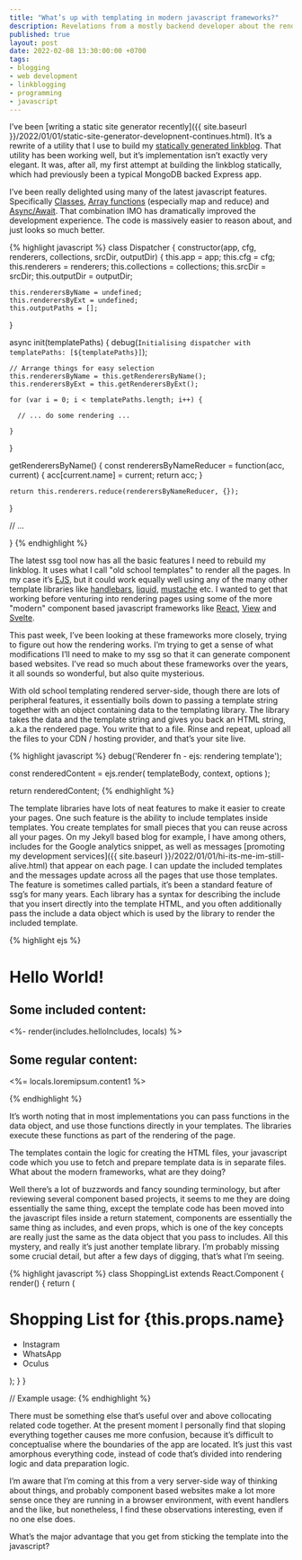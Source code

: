 ```yaml
---
title: "What’s up with templating in modern javascript frameworks?"
description: Revelations from a mostly backend developer about the rendering process of modern javascript frameworks
published: true
layout: post
date: 2022-02-08 13:30:00:00 +0700
tags:
- blogging
- web development
- linkblogging
- programming
- javascript
---
```

I’ve been [writing a static site generator recently]({{ site.baseurl }}/2022/01/01/static-site-generator-developnent-continues.html). It’s a rewrite of a utility that I use to build my [statically generated linkblog](https://links.markjgsmith.com). That utility has been working well, but it’s implementation isn’t exactly very elegant. It was, after all, my first attempt at building the linkblog statically, which had previously been a typical MongoDB backed Express app.

I’ve been really delighted using many of the latest javascript features. Specifically [Classes](https://developer.mozilla.org/en-US/docs/Web/JavaScript/Reference/Classes), [Array functions](https://developer.mozilla.org/en-US/docs/Web/JavaScript/Reference/Global_Objects/Array#instance_methods) (especially map and reduce) and [Async/Await](https://developer.mozilla.org/en-US/docs/Web/JavaScript/Reference/Statements/async_function). That combination IMO has dramatically improved the development experience. The code is massively easier to reason about, and just looks so much better.

{% highlight javascript %}
class Dispatcher {
  constructor(app, cfg, renderers, collections, srcDir, outputDir) {
    this.app = app;
    this.cfg = cfg;
    this.renderers = renderers;
    this.collections = collections;
    this.srcDir = srcDir;
    this.outputDir = outputDir;
    
    this.renderersByName = undefined;
    this.renderersByExt = undefined;
    this.outputPaths = [];
  }
  
  async init(templatePaths) {
    debug(`Initialising dispatcher with templatePaths: [${templatePaths}]`);

    // Arrange things for easy selection
    this.renderersByName = this.getRenderersByName();
    this.renderersByExt = this.getRenderersByExt();
    
    for (var i = 0; i < templatePaths.length; i++) {
    
      // ... do some rendering ...
    
    }
  }
  
  getRenderersByName() {
    const renderersByNameReducer = function(acc, current) {
      acc[current.name] = current;
      return acc;
    }

    return this.renderers.reduce(renderersByNameReducer, {});
  }
  
  // ...
  
}
{% endhighlight %}

The latest ssg tool now has all the basic features I need to rebuild my linkblog. It uses what I call "old school templates" to render all the pages. In my case it’s [EJS](https://github.com/mde/ejs), but it could work equally well using any of the many other template libraries like [handlebars](https://handlebarsjs.com), [liquid](https://liquidjs.com), [mustache](https://mustache.github.io) etc. I wanted to get that working before venturing into rendering pages using some of the more "modern" component based javascript frameworks like [React](https://reactjs.org), [View](https://vuejs.org) and [Svelte](https://svelte.dev).

This past week, I’ve been looking at these frameworks more closely, trying to figure out how the rendering works. I’m trying to get a sense of what modifications I’ll need to make to my ssg so that it can generate component based websites. I’ve read so much about these frameworks over the years, it all sounds so wonderful, but also quite mysterious.

With old school templating rendered server-side, though there are lots of peripheral features, it essentially boils down to passing a template string together with an object containing data to the templating library. The library takes the data and the template string and gives you back an HTML string, a.k.a the rendered page. You write that to a file. Rinse and repeat, upload all the files to your CDN / hosting provider, and that’s your site live.

{% highlight javascript %}
debug('Renderer fn - ejs: rendering template');
  
const renderedContent = ejs.render(
  templateBody,
  context,
  options
);
    
return renderedContent;
{% endhighlight %}

The template libraries have lots of neat features to make it easier to create your pages. One such feature is the ability to include templates inside templates. You create templates for small pieces that you can reuse across all your pages. On my Jekyll based blog for example, I have among others, includes for the Google analytics snippet, as well as messages [promoting my development services]({{ site.baseurl }}/2022/01/01/hi-its-me-im-still-alive.html) that appear on each page. I can update the included templates and the messages update across all the pages that use those templates. The feature is sometimes called partials, it’s been a standard feature of ssg’s for many years. Each library has a syntax for describing the include that you insert directly into the template HTML, and you often additionally pass the include a data object which is used by the library to render the included template. 

{% highlight ejs %}
<h1>Hello World!</h1>

<h2>Some included content:</h2>

<%- render(includes.helloIncludes, locals) %>

<h2>Some regular content:</h2>

<p><%= locals.loremipsum.content1 %></p>
{% endhighlight %}

It’s worth noting that in most implementations you can pass functions in the data object, and use those functions directly in your templates. The libraries execute these functions as part of the rendering of the page.

The templates contain the logic for creating the HTML files, your javascript code which you use to fetch and prepare template data is in separate files. What about the modern frameworks, what are they doing?

Well there’s a lot of buzzwords and fancy sounding terminology, but after reviewing several component based projects, it seems to me they are doing essentially the same thing, except the template code has been moved into the javascript files inside a return statement, components are essentially the same thing as includes, and even props, which is one of the key concepts are really just the same as the data object that you pass to includes. All this mystery, and really it’s just another template library. I’m probably missing some crucial detail, but after a few days of digging, that’s what I’m seeing. 

{% highlight javascript %}
class ShoppingList extends React.Component {
  render() {
    return (
      <div className="shopping-list">
        <h1>Shopping List for {this.props.name}</h1>
        <ul>
          <li>Instagram</li>
          <li>WhatsApp</li>
          <li>Oculus</li>
        </ul>
      </div>
    );
  }
}

// Example usage: <ShoppingList name="Mark" />
{% endhighlight %}

There must be something else that’s useful over and above collocating related code together. At the present moment I personally find that sloping everything together causes me more confusion, because it’s difficult to conceptualise where the boundaries of the app are located. It’s just this vast amorphous everything code, instead of code that’s divided into rendering logic and data preparation logic.

I’m aware that I’m coming at this from a very server-side way of thinking about things, and probably component based websites make a lot more sense once they are running in a browser environment, with event handlers and the like, but nonetheless, I find these observations interesting, even if no one else does.

What’s the major advantage that you get from sticking the template into the javascript?